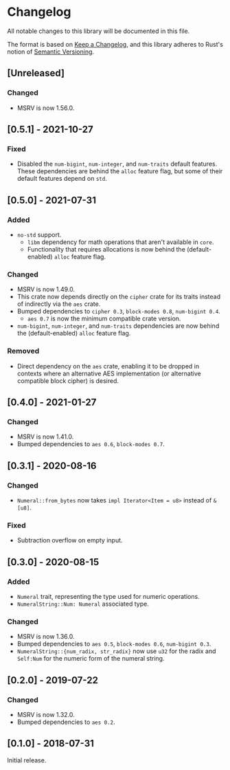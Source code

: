 # Changelog
All notable changes to this library will be documented in this file.

The format is based on [Keep a Changelog](https://keepachangelog.com/en/1.0.0/),
and this library adheres to Rust's notion of
[Semantic Versioning](https://semver.org/spec/v2.0.0.html).

## [Unreleased]
### Changed
- MSRV is now 1.56.0.

## [0.5.1] - 2021-10-27
### Fixed
- Disabled the `num-bigint`, `num-integer`, and `num-traits` default features.
  These dependencies are behind the `alloc` feature flag, but some of their
  default features depend on `std`.

## [0.5.0] - 2021-07-31
### Added
- `no-std` support.
  - `libm` dependency for math operations that aren't available in `core`.
  - Functionality that requires allocations is now behind the (default-enabled)
    `alloc` feature flag.

### Changed
- MSRV is now 1.49.0.
- This crate now depends directly on the `cipher` crate for its traits instead
  of indirectly via the `aes` crate.
- Bumped dependencies to `cipher 0.3`, `block-modes 0.8`, `num-bigint 0.4`.
  - `aes 0.7` is now the minimum compatible crate version.
- `num-bigint`, `num-integer`, and `num-traits` dependencies are now behind the
  (default-enabled) `alloc` feature flag.

### Removed
- Direct dependency on the `aes` crate, enabling it to be dropped in contexts
  where an alternative AES implementation (or alternative compatible block
  cipher) is desired.

## [0.4.0] - 2021-01-27
### Changed
- MSRV is now 1.41.0.
- Bumped dependencies to `aes 0.6`, `block-modes 0.7`.

## [0.3.1] - 2020-08-16
### Changed
- `Numeral::from_bytes` now takes `impl Iterator<Item = u8>` instead of `&[u8]`.

### Fixed
- Subtraction overflow on empty input.

## [0.3.0] - 2020-08-15
### Added
- `Numeral` trait, representing the type used for numeric operations.
- `NumeralString::Num: Numeral` associated type.

### Changed
- MSRV is now 1.36.0.
- Bumped dependencies to `aes 0.5`, `block-modes 0.6`, `num-bigint 0.3`.
- `NumeralString::{num_radix, str_radix}` now use `u32` for the radix and
  `Self:Num` for the numeric form of the numeral string.

## [0.2.0] - 2019-07-22
### Changed
- MSRV is now 1.32.0.
- Bumped dependencies to `aes 0.2`.

## [0.1.0] - 2018-07-31
Initial release.
